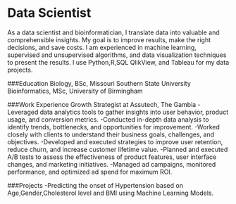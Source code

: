 # Data Scientist
As a data scientist and bioinformatician, I translate data into valuable and comprehensible insights. My goal is to improve results, make the right decisions, and save costs.
I am experienced in machine learning, supervised and unsupervised algorithms, and data visualization techniques to present the results. I use Python,R,SQL QlikView, and Tableau for my data projects.

###Education
Biology, BSc, Missouri Southern State University
Bioinformatics, MSc, University of Birmingham

###Work Experience
Growth Strategist at Assutech, The Gambia
-Leveraged data analytics tools to gather insights into user behavior, product usage, and conversion metrics.
-Conducted in-depth data analysis to identify trends, bottlenecks, and opportunities for improvement.
-Worked closely with clients to understand their business goals, challenges, and objectives.
-Developed and executed strategies to improve user retention, reduce churn, and increase customer lifetime value.
-Planned and executed A/B tests to assess the effectiveness of product features, user interface changes, and marketing initiatives.
-Managed ad campaigns, monitored performance, and optimized ad spend for maximum ROI.

###Projects
-Predicting the onset of Hypertension based on Age,Gender,Cholesterol level and BMI using Machine Learning Models.
